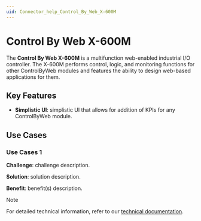 ```yaml
---
uid: Connector_help_Control_By_Web_X-600M
---
```


# Control By Web X-600M

The **Control By Web X-600M** is a multifunction web-enabled industrial I/O controller. The X-600M performs control, logic, and monitoring functions for other ControlByWeb modules and features the ability to design web-based applications for them.

## Key Features

- **Simplistic UI**: simplistic UI that allows for addition of KPIs for any ControlByWeb module.

## Use Cases

### Use Cases 1

**Challenge**: challenge description.

**Solution**: solution description.

**Benefit**: benefit(s) description.

> [!NOTE]
> For detailed technical information, refer to our [technical documentation](xref:Connector_help_Control_By_Web_X-600M_Technical).
